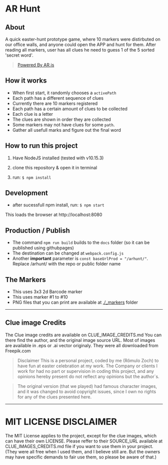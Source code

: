 # AR Hunt

## About
A quick easter-hunt prototype game, where 10 markers were distirbuted on our office walls, and anyone could open the APP and hunt for them.
After reading all markers, user has all clues he need to guess 1 of the 5 sorted 'secret word'.

> [Powered By AR.js](https://github.com/jeromeetienne/AR.js)

## How it works
- When first start, it randomly chooses a `activePath` 
- Each path has a different sequence of clues
- Currently there are 10 markers registered
- Each path has a certain amount of clues to be collected
- Each clue is a letter 
- The clues are shown in order they are collected
- Some markers may not have clues for some `path`.
- Gather all usefull marks and figure out the final word

## How to run this project

1. Have NodeJS installed (tested with v10.15.3)

2. clone this repository & open it in terminal

3. run: `$ npm install`

## Development

- after sucessfull npm install, run:
`$ npm start`

This loads the browser at http://localhost:8080


## Production / Publish

- The command `npm run build`  builds to the `docs` folder (so it can be published using githubpages)
- The destination can be changed at `webpack.config.js` 
- Another **important** parameter is `const baseUrlProd = "/arhunt/"`. Replace /arhunt/ with the repo or public folder name


## The Markers
- This uses 3x3 2d Barcode marker
- This uses marker #1 to #10
- PNG files that you can print are available at [./_markers](./tree/master/_markers) folder

---

## Clue image Credits
The Clue image credits are available on CLUE_IMAGE_CREDITS.md
You can there find the author, and the original image source URL.
Most of images are available in .eps or .ai vector originaly.
They were all downloaded from Freepik.com

> Disclaimer
> This is a personal project, coded by me (Rômulo Zoch) to have fun at easter celebration at my work.
The Company or clients I work for had no part or supervision in coding this project, and any opinions hereby present do not reflect any opinions but the author`s.

> The original version (that we played) had famous character images, and it was changed to avoid copyright issues, since I own no rights for any of the clues presented here.

----

# MIT LICENSE DISCLAIMER
The MIT License applies to the project, except for the clue images, which can have their own LICENSE. Please reffer to their SOURCE_URL available at CLUE_IMAGES_CREDITS.md file if you want to use them in your project. 
(They were all free when I used them, and I believe still are. But the owners may have specific demands to fair use them, so please be aware of that.)